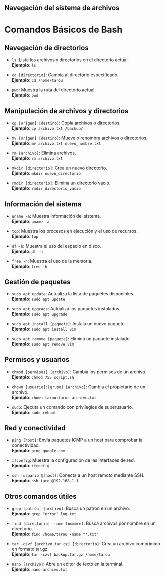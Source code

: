 ## Navegación del sistema de archivos
# Comandos Básicos de Bash

## Navegación de directorios
- `ls`: Lista los archivos y directorios en el directorio actual.  
  **Ejemplo**: `ls`

- `cd [directorio]`: Cambia al directorio especificado.  
  **Ejemplo**: `cd /home/tarou`

- `pwd`: Muestra la ruta del directorio actual.  
  **Ejemplo**: `pwd`

## Manipulación de archivos y directorios
- `cp [origen] [destino]`: Copia archivos o directorios.  
  **Ejemplo**: `cp archivo.txt /backup/`

- `mv [origen] [destino]`: Mueve o renombra archivos o directorios.  
  **Ejemplo**: `mv archivo.txt nuevo_nombre.txt`

- `rm [archivo]`: Elimina archivos.  
  **Ejemplo**: `rm archivo.txt`

- `mkdir [directorio]`: Crea un nuevo directorio.  
  **Ejemplo**: `mkdir nuevo_directorio`

- `rmdir [directorio]`: Elimina un directorio vacío.  
  **Ejemplo**: `rmdir directorio_vacio`

## Información del sistema
- `uname -a`: Muestra información del sistema.  
  **Ejemplo**: `uname -a`

- `top`: Muestra los procesos en ejecución y el uso de recursos.  
  **Ejemplo**: `top`

- `df -h`: Muestra el uso del espacio en disco.  
  **Ejemplo**: `df -h`

- `free -h`: Muestra el uso de la memoria.  
  **Ejemplo**: `free -h`

## Gestión de paquetes
- `sudo apt update`: Actualiza la lista de paquetes disponibles.  
  **Ejemplo**: `sudo apt update`

- `sudo apt upgrade`: Actualiza los paquetes instalados.  
  **Ejemplo**: `sudo apt upgrade`

- `sudo apt install [paquete]`: Instala un nuevo paquete.  
  **Ejemplo**: `sudo apt install vim`

- `sudo apt remove [paquete]`: Elimina un paquete instalado.  
  **Ejemplo**: `sudo apt remove vim`

## Permisos y usuarios
- `chmod [permisos] [archivo]`: Cambia los permisos de un archivo.  
  **Ejemplo**: `chmod 755 script.sh`

- `chown [usuario]:[grupo] [archivo]`: Cambia el propietario de un archivo.  
  **Ejemplo**: `chown tarou:tarou archivo.txt`

- `sudo`: Ejecuta un comando con privilegios de superusuario.  
  **Ejemplo**: `sudo reboot`

## Red y conectividad
- `ping [host]`: Envía paquetes ICMP a un host para comprobar la conectividad.  
  **Ejemplo**: `ping google.com`

- `ifconfig`: Muestra la configuración de las interfaces de red.  
  **Ejemplo**: `ifconfig`

- `ssh [usuario]@[host]`: Conecta a un host remoto mediante SSH.  
  **Ejemplo**: `ssh tarou@192.168.1.1`

## Otros comandos útiles
- `grep [patrón] [archivo]`: Busca un patrón en un archivo.  
  **Ejemplo**: `grep "error" log.txt`

- `find [directorio] -name [nombre]`: Busca archivos por nombre en un directorio.  
  **Ejemplo**: `find /home/tarou -name "*.txt"`

- `tar -czvf [archivo.tar.gz] [directorio]`: Crea un archivo comprimido en formato tar.gz.  
  **Ejemplo**: `tar -czvf backup.tar.gz /home/tarou`

- `nano [archivo]`: Abre un editor de texto en la terminal.  
  **Ejemplo**: `nano archivo.txt`
